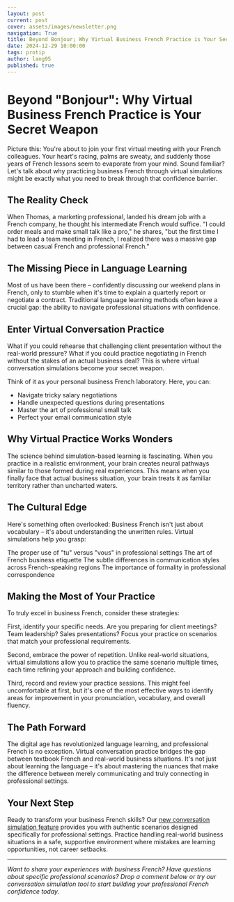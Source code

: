 ```yaml
---
layout: post
current: post
cover: assets/images/newsletter.png
navigation: True
title: Beyond Bonjour; Why Virtual Business French Practice is Your Secret Weapon
date: 2024-12-29 10:00:00
tags: protip
author: lang95
published: true
---
```


# Beyond "Bonjour": Why Virtual Business French Practice is Your Secret Weapon

Picture this: You're about to join your first virtual meeting with your French colleagues. Your heart's racing, palms are sweaty, and suddenly those years of French lessons seem to evaporate from your mind. Sound familiar? Let's talk about why practicing business French through virtual simulations might be exactly what you need to break through that confidence barrier.

## The Reality Check

When Thomas, a marketing professional, landed his dream job with a French company, he thought his intermediate French would suffice. "I could order meals and make small talk like a pro," he shares, "but the first time I had to lead a team meeting in French, I realized there was a massive gap between casual French and professional French."

## The Missing Piece in Language Learning

Most of us have been there – confidently discussing our weekend plans in French, only to stumble when it's time to explain a quarterly report or negotiate a contract. Traditional language learning methods often leave a crucial gap: the ability to navigate professional situations with confidence.

## Enter Virtual Conversation Practice

What if you could rehearse that challenging client presentation without the real-world pressure? What if you could practice negotiating in French without the stakes of an actual business deal? This is where virtual conversation simulations become your secret weapon.

Think of it as your personal business French laboratory. Here, you can:
- Navigate tricky salary negotiations
- Handle unexpected questions during presentations
- Master the art of professional small talk
- Perfect your email communication style

## Why Virtual Practice Works Wonders

The science behind simulation-based learning is fascinating. When you practice in a realistic environment, your brain creates neural pathways similar to those formed during real experiences. This means when you finally face that actual business situation, your brain treats it as familiar territory rather than uncharted waters.

## The Cultural Edge

Here's something often overlooked: Business French isn't just about vocabulary – it's about understanding the unwritten rules. Virtual simulations help you grasp:

The proper use of "tu" versus "vous" in professional settings
The art of French business etiquette
The subtle differences in communication styles across French-speaking regions
The importance of formality in professional correspondence

## Making the Most of Your Practice

To truly excel in business French, consider these strategies:

First, identify your specific needs. Are you preparing for client meetings? Team leadership? Sales presentations? Focus your practice on scenarios that match your professional requirements.

Second, embrace the power of repetition. Unlike real-world situations, virtual simulations allow you to practice the same scenario multiple times, each time refining your approach and building confidence.

Third, record and review your practice sessions. This might feel uncomfortable at first, but it's one of the most effective ways to identify areas for improvement in your pronunciation, vocabulary, and overall fluency.

## The Path Forward

The digital age has revolutionized language learning, and professional French is no exception. Virtual conversation practice bridges the gap between textbook French and real-world business situations. It's not just about learning the language – it's about mastering the nuances that make the difference between merely communicating and truly connecting in professional settings.

## Your Next Step

Ready to transform your business French skills? Our [new conversation simulation feature](/time_trials) provides you with authentic scenarios designed specifically for professional settings. Practice handling real-world business situations in a safe, supportive environment where mistakes are learning opportunities, not career setbacks.

---

*Want to share your experiences with business French? Have questions about specific professional scenarios? Drop a comment below or try our conversation simulation tool to start building your professional French confidence today.*